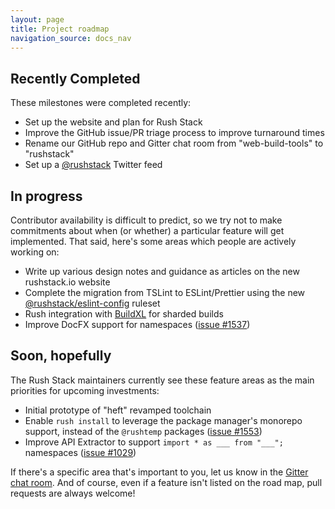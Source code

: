 ```yaml
---
layout: page
title: Project roadmap
navigation_source: docs_nav
---
```


## Recently Completed

These milestones were completed recently:

- Set up the website and plan for Rush Stack
- Improve the GitHub issue/PR triage process to improve turnaround times
- Rename our GitHub repo and Gitter chat room from "web-build-tools" to "rushstack"
- Set up a [@rushstack](https://twitter.com/rushstack) Twitter feed

## In progress

Contributor availability is difficult to predict, so we try not to make commitments about when (or whether)
a particular feature will get implemented.  That said, here's some areas which people are actively working on:

- Write up various design notes and guidance as articles on the new rushstack.io website
- Complete the migration from TSLint to ESLint/Prettier using the new [@<!---->rushstack/eslint-config](https://www.npmjs.com/package/@rushstack/eslint-config) ruleset
- Rush integration with [BuildXL](https://github.com/microsoft/BuildXL) for sharded builds
- Improve DocFX support for namespaces ([issue #1537](https://github.com/microsoft/rushstack/pull/1537))

## Soon, hopefully

The Rush Stack maintainers currently see these feature areas as the main priorities for upcoming investments:

- Initial prototype of "heft" revamped toolchain
- Enable `rush install` to leverage the package manager's monorepo support, instead of the `@rushtemp`
  packages ([issue #1553](https://github.com/microsoft/rushstack/issues/1553))
- Improve API Extractor to support `import * as ___ from "___";` namespaces ([issue #1029](https://github.com/microsoft/rushstack/issues/1029))

If there's a specific area that's important to you, let us know in the
[Gitter chat room](https://gitter.im/rushstack/rushstack).
And of course, even if a feature isn't listed on the road map, pull requests are always welcome!
